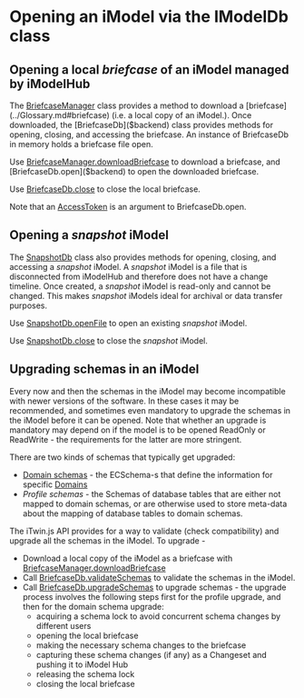 # Opening an iModel via the IModelDb class

## Opening a local *briefcase* of an iModel managed by iModelHub

The [BriefcaseManager]($backend) class provides a method to download a [briefcase](../Glossary.md#briefcase) (i.e. a local copy of an iModel.).
Once downloaded, the [BriefcaseDb]($backend) class provides methods for opening, closing, and accessing the briefcase. An instance of BriefcaseDb in memory holds a briefcase file open.

Use [BriefcaseManager.downloadBriefcase]($backend) to download a briefcase, and [BriefcaseDb.open]($backend) to open the downloaded briefcase.

Use [BriefcaseDb.close]($backend) to close the local briefcase.

Note that an [AccessToken](../common/AccessToken.md) is an argument to BriefcaseDb.open.

## Opening a *snapshot* iModel

The [SnapshotDb]($backend) class also provides methods for opening, closing, and accessing a *snapshot* iModel.
A *snapshot* iModel is a file that is disconnected from iModelHub and therefore does not have a change timeline.
Once created, a *snapshot* iModel is read-only and cannot be changed.
This makes *snapshot* iModels ideal for archival or data transfer purposes.

Use [SnapshotDb.openFile]($backend) to open an existing *snapshot* iModel.

Use [SnapshotDb.close]($backend) to close the *snapshot* iModel.

## Upgrading schemas in an iModel

Every now and then the schemas in the iModel may become incompatible with newer versions of the software. In these cases it may be recommended, and sometimes even mandatory to upgrade the schemas in the iModel before it can be opened. Note that whether an upgrade is mandatory may depend on if the model is to be opened ReadOnly or ReadWrite - the requirements for the latter are more stringent.

There are two kinds of schemas that typically get upgraded:

- [Domain schemas](../../bis/fundamentals/foundation/schemas-domains) - the ECSchema-s that define the information for specific [Domains](../../bis/fundamentals/glossary/#domain)
- *Profile schemas* - the Schemas of database tables that are either not mapped to domain schemas, or are otherwise used to store meta-data about the mapping of database tables to domain schemas.

The iTwin.js API provides for a way to validate (check compatibility) and upgrade all the schemas in the iModel. To upgrade -

- Download a local copy of the iModel as a briefcase with [BriefcaseManager.downloadBriefcase]($backend)
- Call [BriefcaseDb.validateSchemas]($backend) to validate the schemas in the iModel.
- Call [BriefcaseDb.upgradeSchemas]($backend) to upgrade schemas - the upgrade process involves the following steps first for the profile upgrade, and then for the domain schema upgrade:
  - acquiring a schema lock to avoid concurrent schema changes by different users
  - opening the local briefcase
  - making the necessary schema changes to the briefcase
  - capturing these schema changes (if any) as a Changeset and pushing it to iModel Hub
  - releasing the schema lock
  - closing the local briefcase
